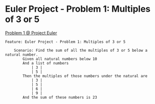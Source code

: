 # Euler Project - Problem 1: Multiples of 3 or 5

[Problem 1 @ Project Euler](https://projecteuler.net/problem=1)

```feature
Feature: Euler Project - Problem 1: Multiples of 3 or 5

    Scenario: Find the sum of all the multiples of 3 or 5 below a natural number.
        Given all natural numbers below 10
        And a list of numbers
            | 3 |
            | 5 |
        Then the multiples of those numbers under the natural are
            | 3 |
            | 5 |
            | 6 |
            | 9 |
        And the sum of these numbers is 23
````
